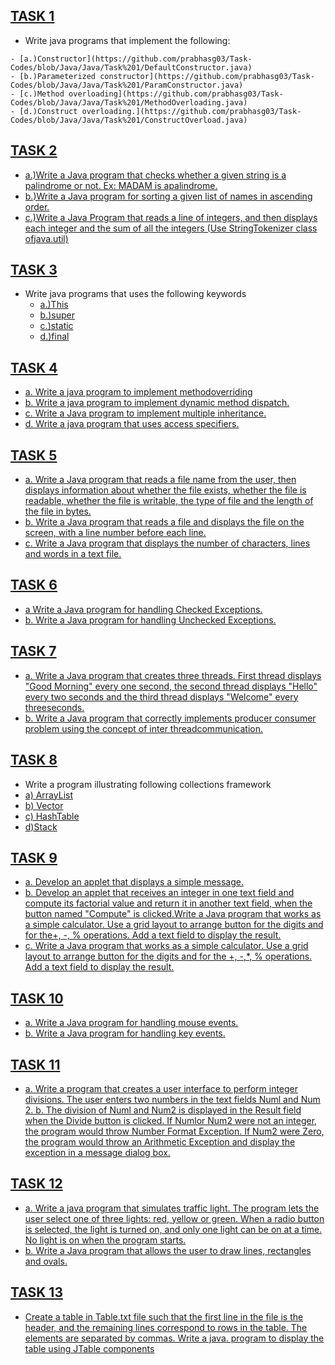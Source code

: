 ## [TASK 1](https://github.com/prabhasg03/Task-Codes/tree/Java/Java/Task%201)
- Write java programs that implement the following:
 ```
 - [a.)Constructor](https://github.com/prabhasg03/Task-Codes/blob/Java/Java/Task%201/DefaultConstructor.java)
 - [b.)Parameterized constructor](https://github.com/prabhasg03/Task-Codes/blob/Java/Java/Task%201/ParamConstructor.java)
 - [c.)Method overloading](https://github.com/prabhasg03/Task-Codes/blob/Java/Java/Task%201/MethodOverloading.java)
 - [d.)Construct overloading.](https://github.com/prabhasg03/Task-Codes/blob/Java/Java/Task%201/ConstructOverload.java)
```
## [TASK 2](https://github.com/prabhasg03/Task-Codes/tree/Java/Java/Task%202)
 - [a.)Write a Java program that checks whether a given string is a palindrome or not. Ex: MADAM is apalindrome.](https://github.com/prabhasg03/Task-Codes/blob/Java/Java/Task%202/T2a.java)
 - [b.)Write a Java program for sorting a given list of names in ascending order.](https://github.com/prabhasg03/Task-Codes/blob/Java/Java/Task%202/T2b.java)
 - [c.)Write a Java Program that reads a line of integers, and then displays each integer and the sum of all the integers (Use StringTokenizer class ofjava.util)](https://github.com/prabhasg03/Task-Codes/blob/Java/Java/Task%202/T2c.java)
## [TASK 3](https://github.com/prabhasg03/Task-Codes/tree/Java/Java/Task%203)
 - Write java programs that uses the following keywords
   - [a.)This](https://github.com/prabhasg03/Task-Codes/blob/Java/Java/Task%203/T3a.java)
   - [b.)super](https://github.com/prabhasg03/Task-Codes/blob/Java/Java/Task%203/T3b.java)
   - [c.)static](https://github.com/prabhasg03/Task-Codes/blob/Java/Java/Task%203/T3c.java)
   - [d.)final](https://github.com/prabhasg03/Task-Codes/blob/Java/Java/Task%203/T3d.java)
## [TASK 4](https://github.com/prabhasg03/Task-Codes/tree/Java/Java/Task%204)
 - [a. Write a java program to implement methodoverriding](https://github.com/prabhasg03/Task-Codes/tree/Java/Java/Task%204/4A/4a.java)
 - [b. Write a java program to implement dynamic method dispatch.](https://github.com/prabhasg03/Task-Codes/tree/Java/Java/Task%204/4B/4b.java)
 - [c. Write a Java program to implement multiple inheritance.](https://github.com/prabhasg03/Task-Codes/tree/Java/Java/Task%204/4C/4c.java) 
 - [d. Write a java program that uses access specifiers.](https://github.com/prabhasg03/Task-Codes/tree/Java/Java/Task%204/4D/4d.java)
## [TASK 5](https://github.com/prabhasg03/Task-Codes/tree/Java/Java/Task%205)
 - [a. Write a Java program that reads a file name from the user, then displays information about whether the file exists, whether the file is readable, whether the file is writable, the type of file and the length of the file in bytes.](https://github.com/prabhasg03/Task-Codes/blob/Java/Java/Task%205/Week5a.java)
 - [b. Write a Java program that reads a file and displays the file on the screen, with a line number before each line.](https://github.com/prabhasg03/Task-Codes/blob/Java/Java/Task%205/Week5b.java)
 - [c. Write a Java program that displays the number of characters, lines and words in a text file.](https://github.com/prabhasg03/Task-Codes/blob/Java/Java/Task%205/Week5c.java)
## [TASK 6](https://github.com/prabhasg03/Task-Codes/tree/Java/Java/Task%206)
 - [a Write a Java program for handling Checked Exceptions.](https://github.com/prabhasg03/Task-Codes/tree/Java/Java/Task%206/6a.java)
 - [b. Write a Java program for handling Unchecked Exceptions.](https://github.com/prabhasg03/Task-Codes/tree/Java/Java/Task%206/6b.java)
## [TASK 7](https://github.com/prabhasg03/Task-Codes/tree/Java/Java/Task%207)
 - [a. Write a Java program that creates three threads. First thread displays "Good Morning" every one second, the second thread displays "Hello" every two seconds and the third thread displays "Welcome" every threeseconds.](https://github.com/prabhasg03/Task-Codes/tree/Java/Java/Task%207/7a.java)
 - [b. Write a Java program that correctly implements producer consumer problem using the concept of inter threadcommunication.](https://github.com/prabhasg03/Task-Codes/tree/Java/Java/Task%207/7b.java)
## [TASK 8](https://github.com/prabhasg03/Task-Codes/tree/Java/Java/Task%208)
- Write a program illustrating following collections framework
 - [a) ArrayList](https://github.com/prabhasg03/Task-Codes/blob/Java/Java/Task%208/ArrayList.java)
 - [b) Vector](https://github.com/prabhasg03/Task-Codes/blob/Java/Java/Task%208/Vectora.java)
 - [c) HashTable](https://github.com/prabhasg03/Task-Codes/blob/Java/Java/Task%208/HT.java)
 - [d)Stack](https://github.com/prabhasg03/Task-Codes/blob/Java/Java/Task%208/StackDemo.java)
## [TASK 9](https://github.com/prabhasg03/Task-Codes/tree/Java/Java/Task%209)
 - [a. Develop an applet that displays a simple message.](https://github.com/prabhasg03/Task-Codes/blob/Java/Java/Task%209/9A/T9a.java)
 - [b. Develop an applet that receives an integer in one text field and compute its factorial value and return it in another text field, when the button named "Compute" is clicked.Write a Java program that works as a simple calculator. Use a grid layout to arrange button for the digits and for the+, -, % operations. Add a text field to display the result.](https://github.com/prabhasg03/Task-Codes/blob/Java/Java/Task%209/9B/T9b.java)
 - [c. Write a Java program that works as a simple calculator. Use a grid layout to arrange button 
for the digits and for the +, -,*, % operations. Add a text field to display the result.
](https://github.com/prabhasg03/Task-Codes/blob/Java/Java/Task%209/9C/T9c.java)
## [TASK 10](https://github.com/prabhasg03/Task-Codes/tree/Java/Java/Task%2010)
 - [a. Write a Java program for handling mouse events.](https://github.com/prabhasg03/Task-Codes/blob/Java/Java/Task%2010/T10.java)
 - [b. Write a Java program for handling key events.](https://github.com/prabhasg03/Task-Codes/blob/Java/Java/Task%2010/T10b.java)
## [TASK 11](https://github.com/prabhasg03/Task-Codes/tree/Java/Java/Task%2011)
 - [a. Write a program that creates a user interface to perform integer divisions. The user enters two numbers in the text fields Numl and Num 2. 
    b. The division of Numl and Num2 is displayed in the Result field when the Divide button is clicked. If Numlor Num2 were not an integer, the program would throw Number Format Exception. If Num2 were Zero, the program would throw an Arithmetic Exception and display the exception in a message dialog box.](https://github.com/prabhasg03/Task-Codes/blob/Java/Java/Task%2011/T11.java)
## [TASK 12](https://github.com/prabhasg03/Task-Codes/tree/Java/Java/Task%2012)
 - [a. Write a java program that simulates traffic light. The program lets the user select one of three lights: red, yellow or green. When a radio button is selected, the light is turned on, and only one light can be on at a time. No light is on when the program starts.](https://github.com/prabhasg03/Task-Codes/blob/Java/Java/Task%2012/T12a.java)
 - [b. Write a Java program that allows the user to draw lines, rectangles and ovals.](https://github.com/prabhasg03/Task-Codes/blob/Java/Java/Task%2012/T12b.java)
## [TASK 13](https://github.com/prabhasg03/Task-Codes/tree/Java/Java/Task%2013)
 - [Create a table in Table.txt file such that the first line in the file is the header, and the remaining lines correspond to rows in the table. The elements are separated by commas. Write a java. program to display the table using JTable components](https://github.com/prabhasg03/Task-Codes/blob/Java/Java/Task%2013/T13.java)
